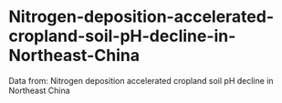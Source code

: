 # Nitrogen-deposition-accelerated-cropland-soil-pH-decline-in-Northeast-China
Data from: Nitrogen deposition accelerated cropland soil pH decline in Northeast China
